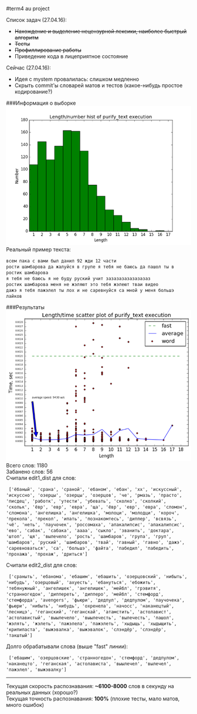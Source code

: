 #term4 au project

Список задач (27.04.16):

* ~~Нахождение и выделение нецензурной лексики, наиболее быстрый алгоритм~~
* ~~Тесты~~
* ~~Профиллирование работы~~
* Приведение кода в лицеприятное состояние

Сейчас (27.04.16):

* Идея с mystem провалилась: слишком медленно
* Скрыть commit'ы словарей матов и тестов (какое-нибудь простое кодирование?)

###Информация о выборке
![Граффик](src/test/resources/plots/length_number_plot.png "Граффик") <br />
Реальный пример текста:
```
всем пака с вами был данил 92 жди 12 части
рости шамбарова да жалуйся в групе я тебя не баюсь да пашол ты в ростик шамбарова
я тебя не баюсь я не буду руский учит зазазазазазазазаз
ростик шамбарова меня не жэляют это тебя жэлеют тваи видео
дажэ я тебя пажэлел ты лох и не саревнуйся са мной у меня большэ лайков
```

###Результаты
![Граффик](src/test/resources/plots/length_time_plot.png "Граффик") <br />
Всего слов:  1180 <br />
Забанено слов:  56 <br />
Считали edit1_dist для слов:
```
 ['ёбаный', 'срана', 'сраной', 'ебаном', 'ебан', 'хх', 'искуссный', 'искуссно', 'озерцы', 'озерцы', 'озерцов', 'че', 'рмазь', 'прасто', 'писдец', 'работк', 'утести', 'убевать', 'сколко', 'сколкий', 'скольк', 'ёвр', 'евр', 'евра', 'ща', 'ёвр', 'евр', 'евра', 'сломон', 'сломона', 'ангелишка', 'ангелишка', 'молоци', 'молодци', 'короч', 'прекола', 'прекол', 'ипать', 'познакомтесь', 'диппер', 'всвязь', 'чё', 'неть', 'паучочек', 'россомаха', 'апакалипсис', 'апакалипсис', 'ево', 'сабак', 'сабака', 'аааа', 'сыкло', 'званить', 'доктара', 'штоп', 'щя', 'вылечело', 'рость', 'шамбаров', 'група', 'груп', 'шамбаров', 'руский', 'шамбаров', 'твай', 'гавный', 'гавно', 'дажэ', 'саревноваться', 'са', 'большэ', 'файта', 'пабедил', 'пабедить', 'прохажа', 'прохаж', 'дриться']
```
Считали edit2_dist для слов:
```
 ['сраныть', 'ебанома', 'ебашим', 'ебашить', 'озерцовский', 'нибыть', 'нибудь', 'озерцовый', 'ахуесть', 'ебануться', 'ебожить', 'тебянужный', 'ангелишек', 'ангелишек', 'мейбл', 'грэвитя', 'странногедон', 'диппереть', 'дипперо', 'мейбл', 'стемфорд', 'стемфорда', 'avengеrs', 'фьюри', 'дедпул', 'дедпулом', 'паучочека', 'фьюри', 'нибыть', 'нибудь', 'охренела', 'начосс', 'наканецтый', 'лесницэ', 'геганский', 'геганскай', 'атамстить', 'астолавист', 'астолавистый', 'выылечело', 'выылечесть', 'вылечесть', 'пашол', 'жэлять', 'жэлеть', 'пажэлела', 'пажэлеть', 'хыдыщь', 'хыдыщить', 'крипипаста', 'выжэвалка', 'выжэвалок', 'слэндёр', 'слэндёр', 'такштый']
```
Долго обрабатывали слова (выше "fast" линии):
```
 ['ебашим', 'озерцовские', 'странногедон', 'стемфорд', 'дедпулом', 'наканецто', 'геганская', 'астолависта', 'выылечел', 'вылечел', 'пажэлел', 'выжэвалку']
```


***

Текущая скорость распознавания: **~6100-8000** слов в секунду на реальных данных (хорошо?) <br />
Текущая точность распознавания: **100%** (плохие тесты, мало матов, много ошибок)





